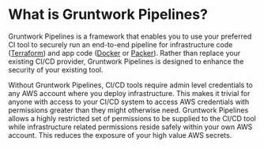 # What is Gruntwork Pipelines?

Gruntwork Pipelines is a framework that enables you to use your preferred CI tool to
securely run an end-to-end pipeline for infrastructure code ([Terraform](https://www.terraform.io/)) and
app code ([Docker](https://www.docker.com/) or [Packer](https://www.packer.io/)). Rather than replace your existing CI/CD provider, Gruntwork Pipelines is designed to enhance the security
of your existing tool.

Without Gruntwork Pipelines, CI/CD tools require admin level credentials to any AWS account where you deploy infrastructure.
This makes it trivial for anyone with access to your CI/CD system to access AWS credentials with permissions
greater than they might otherwise need.
Gruntwork Pipelines allows a highly restricted set of permissions to be supplied to the CI/CD tool while
infrastructure related permissions reside safely within your own AWS account. This reduces the exposure of your
high value AWS secrets.



